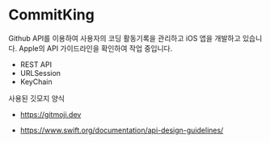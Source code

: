 # CommitKing

Github API를 이용하여 사용자의 코딩 활동기록을 관리하고 iOS 앱을 개발하고 있습니다. Apple의 API 가이드라인을 확인하여 작업 중입니다.


- REST API
- URLSession
- KeyChain


사용된 깃모지 양식
- https://gitmoji.dev




- https://www.swift.org/documentation/api-design-guidelines/
